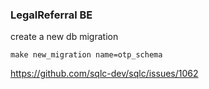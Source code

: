 ### LegalReferral BE

create a new db migration

    make new_migration name=otp_schema



https://github.com/sqlc-dev/sqlc/issues/1062

